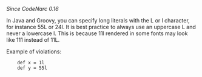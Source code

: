 *Since CodeNarc 0.16*

In Java and Groovy, you can specify long literals with the L or l
character, for instance 55L or 24l. It is best practice to always use an
uppercase L and never a lowercase l. This is because 11l rendered in
some fonts may look like 111 instead of 11L.

Example of violations:

        def x = 1l
        def y = 55l
